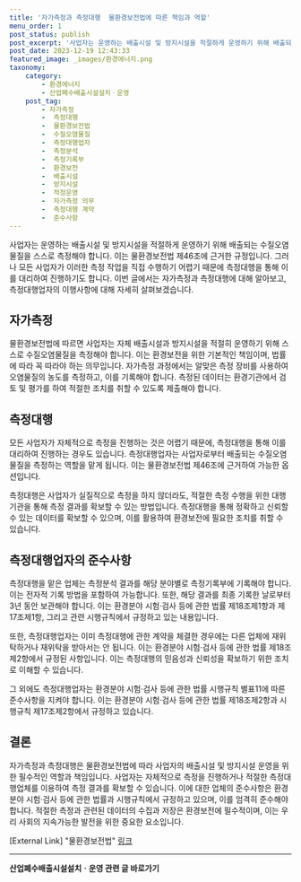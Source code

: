 ```yaml
---
title: '자가측정과 측정대행  물환경보전법에 따른 책임과 역할'
menu_order: 1
post_status: publish
post_excerpt: '사업자는 운영하는 배출시설 및 방지시설을 적절하게 운영하기 위해 배출되는 수질오염물질을 스스로 측정해야 합니다. 이는 물환경보전법 제46조에 근거한 규정입니다. 그러나 모든 사업자가 이러한 측정 작업을 직접 수행하기 어렵기 때문에 측정대행을 통해 이를 대리하여 진행하기도 합니다. 이번 글에서는 자가측정과 측정대행에 대해 알아보고, 측정대행업자의 이행사항에 대해 자세히 살펴보겠습니다.'
post_date: 2023-12-19 12:43:33
featured_image: _images/환경에너지.png
taxonomy:
    category:
        - 환경에너지
        - 산업폐수배출시설설치ㆍ운영
    post_tag:
        - 자가측정
        -  측정대행
        -  물환경보전법
        -  수질오염물질
        -  측정대행업자
        -  측정분석
        -  측정기록부
        -  환경보전
        -  배출시설
        -  방지시설
        -  적정운영
        -  자가측정 의무
        -  측정대행 계약
        -  준수사항
---
```



사업자는 운영하는 배출시설 및 방지시설을 적절하게 운영하기 위해 배출되는 수질오염물질을 스스로 측정해야 합니다. 이는 물환경보전법 제46조에 근거한 규정입니다. 그러나 모든 사업자가 이러한 측정 작업을 직접 수행하기 어렵기 때문에 측정대행을 통해 이를 대리하여 진행하기도 합니다. 이번 글에서는 자가측정과 측정대행에 대해 알아보고, 측정대행업자의 이행사항에 대해 자세히 살펴보겠습니다.

## 자가측정

물환경보전법에 따르면 사업자는 자체 배출시설과 방지시설을 적절히 운영하기 위해 스스로 수질오염물질을 측정해야 합니다. 이는 환경보전을 위한 기본적인 책임이며, 법률에 따라 꼭 따라야 하는 의무입니다. 자가측정 과정에서는 알맞은 측정 장비를 사용하여 오염물질의 농도를 측정하고, 이를 기록해야 합니다. 측정된 데이터는 환경기관에서 검토 및 평가를 하여 적절한 조치를 취할 수 있도록 제출해야 합니다.

## 측정대행

모든 사업자가 자체적으로 측정을 진행하는 것은 어렵기 때문에, 측정대행을 통해 이를 대리하여 진행하는 경우도 있습니다. 측정대행업자는 사업자로부터 배출되는 수질오염물질을 측정하는 역할을 맡게 됩니다. 이는 물환경보전법 제46조에 근거하여 가능한 옵션입니다.

측정대행은 사업자가 실질적으로 측정을 하지 않더라도, 적절한 측정 수행을 위한 대행기관을 통해 측정 결과를 확보할 수 있는 방법입니다. 측정대행을 통해 정확하고 신뢰할 수 있는 데이터를 확보할 수 있으며, 이를 활용하여 환경보전에 필요한 조치를 취할 수 있습니다.

## 측정대행업자의 준수사항

측정대행을 맡은 업체는 측정분석 결과를 해당 분야별로 측정기록부에 기록해야 합니다. 이는 전자적 기록 방법을 포함하여 가능합니다. 또한, 해당 결과를 최종 기록한 날로부터 3년 동안 보관해야 합니다. 이는 환경분야 시험·검사 등에 관한 법률 제18조제1항과 제17조제1항, 그리고 관련 시행규칙에서 규정하고 있는 내용입니다.

또한, 측정대행업자는 이미 측정대행에 관한 계약을 체결한 경우에는 다른 업체에 재위탁하거나 재위탁을 받아서는 안 됩니다. 이는 환경분야 시험·검사 등에 관한 법률 제18조제2항에서 규정된 사항입니다. 이는 측정대행의 믿음성과 신뢰성을 확보하기 위한 조치로 이해할 수 있습니다.

그 외에도 측정대행업자는 환경분야 시험·검사 등에 관한 법률 시행규칙 별표11에 따른 준수사항을 지켜야 합니다. 이는 환경분야 시험·검사 등에 관한 법률 제18조제2항과 시행규칙 제17조제2항에서 규정하고 있습니다.

## 결론

자가측정과 측정대행은 물환경보전법에 따라 사업자의 배출시설 및 방지시설 운영을 위한 필수적인 역할과 책임입니다. 사업자는 자체적으로 측정을 진행하거나 적절한 측정대행업체를 이용하여 측정 결과를 확보할 수 있습니다. 이에 대한 업체의 준수사항은 환경분야 시험·검사 등에 관한 법률과 시행규칙에서 규정하고 있으며, 이를 엄격히 준수해야 합니다. 적절한 측정과 관련된 데이터의 수집과 저장은 환경보전에 필수적이며, 이는 우리 사회의 지속가능한 발전을 위한 중요한 요소입니다.

[External Link]
"물환경보전법" [링크](https://www.law.go.kr/%EB%B2%95%EB%A0%B9/%EB%AC%BC%ED%99%98%EA%B2%BD%EB%B3%B4%EC%A0%84%EB%B2%95)
<!-- wp:separator -->
<hr class="wp-block-separator has-alpha-channel-opacity"/>
<!-- /wp:separator -->

<!-- wp:group {"backgroundColor":"base","layout":{"type":"constrained"}} -->
<div class="wp-block-group has-base-background-color has-background"><!-- wp:paragraph {"align":"center","fontSize":"medium"} -->
<p class="has-text-align-center has-large-font-size"><strong>산업폐수배출시설설치ㆍ운영 관련 글 바로가기</strong></p>
<!-- /wp:paragraph -->


<!-- wp:latest-posts
{"categories":[{"id":35050,"count":19,"description":"","link":"https://uknowlaw.com/category/%ec%82%b0%ec%97%85%ed%8f%90%ec%88%98%eb%b0%b0%ec%b6%9c%ec%8b%9c%ec%84%a4%ec%84%a4%ec%b9%98%e3%86%8d%ec%9a%b4%ec%98%81/","name":"산업폐수배출시설설치ㆍ운영","slug":"산업폐수배출시설설치ㆍ운영","taxonomy":"category","parent":0,"meta":[],"_links":{"self":[{"href":"https://uknowlaw.com/wp-json/wp/v2/categories/35050"}],"collection":[{"href":"https://uknowlaw.com/wp-json/wp/v2/categories"}],"about":[{"href":"https://uknowlaw.com/wp-json/wp/v2/taxonomies/category"}],"wp:post_type":[{"href":"https://uknowlaw.com/wp-json/wp/v2/posts?categories=35050"}],"curies":[{"name":"wp","href":"https://api.w.org/{rel}","templated":true}]}}],"postsToShow":100,"excerptLength":28,"postLayout":"grid","columns":2,"featuredImageAlign":"left","featuredImageSizeSlug":"large","fontSize":"small"} /--></div>
<!-- /wp:group -->